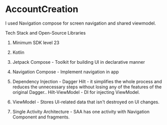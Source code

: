# AccountCreation
I used Navigation compose for screen navigation and shared viewmodel.

Tech Stack and Open-Source Libraries

1. Minimum SDK level 23

2. Kotlin

3. Jetpack Compose - Toolkit for building UI in declarative manner

4. Navigation Compose - Implement navigation in app

5. Dependency Injection -
   Dagger Hilt - it simplifies the whole process and reduces the unnecessary steps without losing any of the features of the original Dagger..
   Hilt-ViewModel - DI for injecting ViewModel.

6. ViewModel - Stores UI-related data that isn't destroyed on UI changes.

7. Single Activity Architecture - SAA has one activity with Navigation Component and fragments.


  


